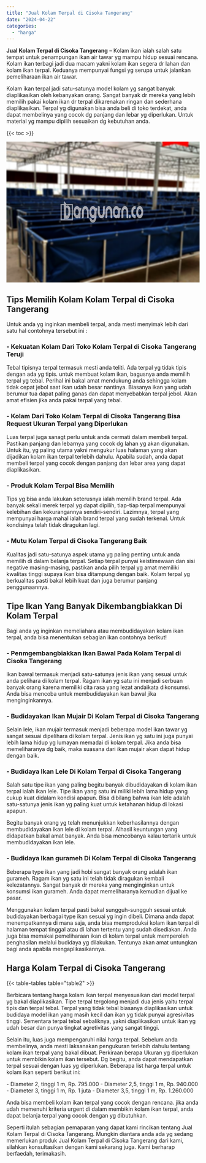 ```yaml
---
title: "Jual Kolam Terpal di Cisoka Tangerang"
date: "2024-04-22"
categories: 
  - "harga"
---
```


**Jual Kolam Terpal di Cisoka Tangerang** – Kolam ikan ialah salah satu tempat untuk penampungan ikan air tawar yg mampu hidup sesuai rencana. Kolam ikan terbagi jadi dua macam yakni kolam ikan segera dr lahan dan kolam ikan terpal. Keduanya mempunyai fungsi yg serupa untuk jalankan pemeliharaan ikan air tawar.

Kolam ikan terpal jadi satu-satunya model kolam yg sangat banyak diaplikasikan oleh kebanyakan orang. Sangat banyak dr mereka yang lebih memilih pakai kolam ikan dr terpal dikarenakan ringan dan sederhana diaplikasikan. Terpal yg digunakan bisa anda beli di toko terdekat, anda dapat membelinya yang cocok dg panjang dan lebar yg diperlukan. Untuk material yg mampu dipilih sesuaikan dg kebutuhan anda.

{{< toc >}}

![Jual Kolam Terpal di Cisoka Tangerang](/images/jual-kolam-terpal-10.png)

## Tips Memilih Kolam Kolam Terpal di Cisoka Tangerang

Untuk anda yg inginkan membeli terpal, anda mesti menyimak lebih dari satu hal contohnya tersebut ini :

### \- Kekuatan Kolam Dari Toko Kolam Terpal di Cisoka Tangerang Teruji

Tebal tipisnya terpal termasuk mesti anda teliti. Ada terpal yg tidak tipis dengan ada yg tipis. untuk membuat kolam ikan, bagusnya anda memilih terpal yg tebal. Perihal ini bakal amat mendukung anda sehingga kolam tidak cepat jebol saat ikan udah besar nantinya. Biasanya ikan yang udah berumur tua dapat paling ganas dan dapat menyebabkan terpal jebol. Akan amat efisien jika anda pakai terpal yang tebal.

### \- Kolam Dari Toko Kolam Terpal di Cisoka Tangerang Bisa Request Ukuran Terpal yang Diperlukan

Luas terpal juga sanagt perlu untuk anda cermati dalam membeli terpal. Pastikan panjang dan lebarnya yang cocok dg lahan yg akan digunakan. Untuk itu, yg paling utama yakni mengukur luas halaman yang akan dijadikan kolam ikan terpal terlebih dahulu. Apabila sudah, anda dapat membeli terpal yang cocok dengan panjang dan lebar area yang dapat diaplikasikan.

### \- Produk Kolam Terpal Bisa Memilih

Tips yg bisa anda lakukan seterusnya ialah memilih brand terpal. Ada banyak sekali merek terpal yg dapat dipilih, tiap-tiap terpal mempunyai kelebihan dan kekurangannya sendiri-sendiri. Lazimnya, terpal yang mempunyai harga mahal ialah brand terpal yang sudah terkenal. Untuk kondisinya telah tidak diragukan lagi.

### \- Mutu Kolam Terpal di Cisoka Tangerang Baik

Kualitas jadi satu-satunya aspek utama yg paling penting untuk anda memilih di dalam belanja terpal. Setiap terpal punyai keistimewaan dan sisi negative masing-masing, pastikan anda pilih terpal yg amat memiliki kwalitas tinggi supaya ikan bisa ditampung dengan baik. Kolam terpal yg berkualitas pasti bakal lebih kuat dan juga berumur panjang penggunaannya.

## Tipe Ikan Yang Banyak Dikembangbiakkan Di Kolam Terpal

Bagi anda yg inginkan memeliahara atau membudidayakan kolam ikan terpal, anda bisa menentukan sebagian ikan contohnya berikut!

### \- Penmgembangbiakkan Ikan Bawal Pada Kolam Terpal di Cisoka Tangerang

Ikan bawal termasuk menjadi satu-satunya jenis ikan yang sesuai untuk anda pelihara di kolam terpal. Ragam ikan yg satu ini menjadi serbuan banyak orang karena memiliki cita rasa yang lezat andaikata dikonsumsi. Anda bisa mencoba untuk membudidayakan kan bawal jika menginginkannya.

### \- Budidayakan Ikan Mujair Di Kolam Terpal di Cisoka Tangerang

Selain lele, ikan mujair termasuk menjadi beberapa model ikan tawar yg sangat sesuai dipelihara di kolam terpal. Jenis ikan yg satu ini juga punyai lebih lama hidup yg lumayan memadai di kolam terpal. Jika anda bisa memeliharanya dg baik, maka suasana dari ikan mujair akan dapat hidup dengan baik.

### \- Budidaya Ikan Lele Di Kolam Terpal di Cisoka Tangerang

Salah satu tipe ikan yang paling begitu banyak dibudidayakan di kolam ikan terpal ialah ikan lele. Tipe ikan yang satu ini miliki lebih lama hidup yang cukup kuat didalam kondisi apapun. Bisa dibilang bahwa ikan lele adalah satu-satunya jenis ikan yg paling kuat untuk ketahanan hidup di lokasi apapun.

Begitu banyak orang yg telah menunjukkan keberhasilannya dengan membudidayakan ikan lele di kolam terpal. Alhasil keuntungan yang didapatkan bakal amat banyak. Anda bisa mencobanya kalau tertarik untuk membudidayakan ikan lele.

### \- Budidaya Ikan gurameh Di Kolam Terpal di Cisoka Tangerang

Beberapa type ikan yang jadi hobi sangat banyak orang adalah ikan gurameh. Ragam ikan yg satu ini telah tidak diragukan kembali kelezatannya. Sangat banyak dr mereka yang menginginkan untuk konsumsi ikan gurameh. Anda dapat memeliharanya kemudian dijual ke pasar.

Menggunakan kolam terpal pasti bakal sungguh-sungguh sesuai untuk budidayakan berbagai type ikan sesuai yg ingin dibeli. Dimana anda dapat menempatkannya di mana saja, anda bisa memproduksi kolam ikan terpal di halaman tempat tinggal atau di lahan tertentu yang sudah disediakan. Anda juga bisa memakai pemeliharaan ikan di kolam terpal untuk memperoleh penghasilan melalui budidaya yg dilakukan. Tentunya akan amat untungkan bagi anda apabila mengaplikasikannya.

## Harga Kolam Terpal di Cisoka Tangerang

{{< table-tables table="table2" >}}

Berbicara tentang harga kolam ikan terpal menyesuaikan dari model terpal yg bakal diaplikasikan. Tipe terpal tergolong menjadi dua jenis yaitu terpal tipis dan terpal tebal. Terpal yang tidak tebal biasanya diaplikasikan untuk budidaya model ikan yang masih kecil dan ikan yg tidak punyai agresivitas tinggi. Sementara terpal tebal sebaliknya, yakni diaplikasikan untuk ikan yg udah besar dan punya tingkat agretivitas yang sangat tinggi.

Selain itu, luas juga mempengaruhi nilai harga terpal. Sebelum anda membelinya, anda mesti laksanakan pengukuran terlebih dahulu tentang kolam ikan terpal yang bakal dibuat. Perkiraan berapa Ukuran yg diperlukan untuk membikin kolam ikan tersebut. Dg begitu, anda dapat mendapatkan terpal sesuai dengan luas yg diperlukan. Beberapa list harga terpal untuk kolam ikan seperti berikut ini:

\- Diameter 2, tinggi 1 m, Rp. 795.000 - Diameter 2,5, tinggi 1 m, Rp. 940.000 - Diameter 3, tinggi 1 m, Rp. 1 juta - Diameter 3,5, tinggi 1 m, Rp. 1.260.000

Anda bisa membeli kolam ikan terpal yang cocok dengan rencana. jika anda udah memenuhi kriteria urgent di dalam membikin kolam ikan terpal, anda dapat belanja terpal yang cocok dengan yg dibutuhkan.

Seperti itulah sebagian pemaparan yang dapat kami rincikan tentang Jual Kolam Terpal di Cisoka Tangerang. Mungkin diantara anda ada yg sedang memerlukan produk Jual Kolam Terpal di Cisoka Tangerang dari kami, silahkan konsultasikan dengan kami sekarang juga. Kami berharap berfaedah, terimakasih.
